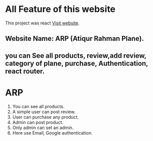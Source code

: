 # All Feature of this website
This project was react [Visit website](https://ph-assignment-12.firebaseapp.com/).

## Website Name: ARP (Atiqur Rahman Plane).
## you can See all products, review,add review, category of plane, purchase, Authentication, react router.

# ARP
<ol>
    <li>You can see all products.</li>
    <li>A simple user can post review.</li>
    <li>User can purchase any product.</li>
    <li>Admin can post product.</li>
    <li>Only admin can set an admin.</li>
    <li>Here use Email, Google authentication.</li>
</ol>